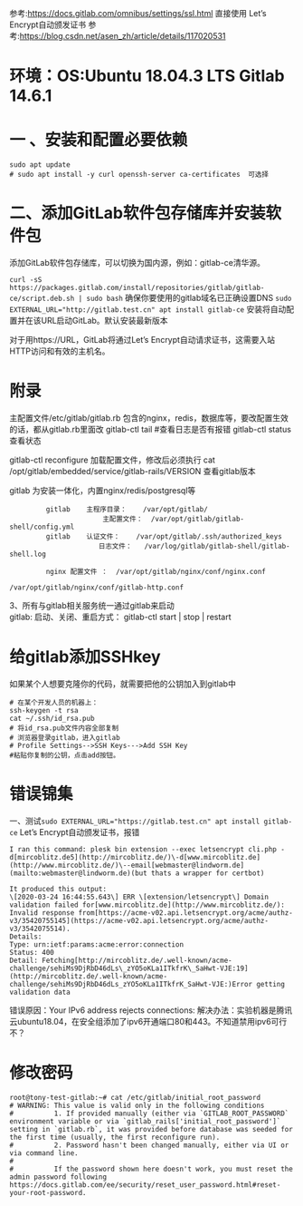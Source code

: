 参考:https://docs.gitlab.com/omnibus/settings/ssl.html 直接使用 Let’s Encrypt自动颁发证书
参考:https://blog.csdn.net/asen_zh/article/details/117020531
# 环境：OS:Ubuntu 18.04.3 LTS Gitlab 14.6.1
# 一 、安装和配置必要依赖
```
sudo apt update
# sudo apt install -y curl openssh-server ca-certificates  可选择
```
# 二、添加GitLab软件包存储库并安装软件包
添加GitLab软件包存储库，可以切换为国内源，例如：gitlab-ce清华源。

`curl -sS https://packages.gitlab.com/install/repositories/gitlab/gitlab-ce/script.deb.sh | sudo bash`
确保你要使用的gitlab域名已正确设置DNS
`sudo EXTERNAL_URL="http://gitlab.test.cn" apt install gitlab-ce`
安装将自动配置并在该URL启动GitLab。默认安装最新版本

对于用https://URL，GitLab将通过Let’s Encrypt自动请求证书，这需要入站HTTP访问和有效的主机名。








# 附录
主配置文件/etc/gitlab/gitlab.rb
包含的nginx，redis，数据库等，要改配置生效的话，都从gitlab.rb里面改
gitlab-ctl tail #查看日志是否有报错
gitlab-ctl status 查看状态

gitlab-ctl reconfigure 加载配置文件，修改后必须执行
cat /opt/gitlab/embedded/service/gitlab-rails/VERSION 查看gitlab版本

gitlab  为安装一体化，内置nginx/redis/postgresql等

			 gitlab    主程序目录：    /var/opt/gitlab/
						   主配置文件：  /var/opt/gitlab/gitlab-shell/config.yml
			 gitlab    认证文件：    /var/opt/gitlab/.ssh/authorized_keys
						  日志文件：   /var/log/gitlab/gitlab-shell/gitlab-shell.log  

			 nginx 配置文件 ：  /var/opt/gitlab/nginx/conf/nginx.conf
										  /var/opt/gitlab/nginx/conf/gitlab-http.conf
                                         

3、所有与gitlab相关服务统一通过gitlab来启动     
			gitlab:  启动、关闭、重启方式：    gitlab-ctl  start | stop | restart


# 给gitlab添加SSHkey

如果某个人想要克隆你的代码，就需要把他的公钥加入到gitlab中
```
# 在某个开发人员的机器上：
ssh-keygen -t rsa
cat ~/.ssh/id_rsa.pub
# 将id_rsa.pub文件内容全部复制
# 浏览器登录gitlab，进入gitlab
# Profile Settings-->SSH Keys--->Add SSH Key
#粘贴你复制的公钥，点击add按钮。
```

# 错误锦集
一、测试`sudo EXTERNAL_URL="https://gitlab.test.cn" apt install gitlab-ce` Let’s Encrypt自动颁发证书，报错
```
I ran this command: plesk bin extension --exec letsencrypt cli.php -d[mircoblitz.de5](http://mircoblitz.de/)\-d[www.mircoblitz.de](http://www.mircoblitz.de/)\--email[webmaster@lindworm.de](mailto:webmaster@lindworm.de)(but thats a wrapper for certbot)

It produced this output:  
\[2020-03-24 16:44:55.643\] ERR \[extension/letsencrypt\] Domain validation failed for[www.mircoblitz.de](http://www.mircoblitz.de/): Invalid response from[https://acme-v02.api.letsencrypt.org/acme/authz-v3/35420755145](https://acme-v02.api.letsencrypt.org/acme/authz-v3/3542075514).  
Details:  
Type: urn:ietf:params:acme:error:connection  
Status: 400  
Detail: Fetching[http://mircoblitz.de/.well-known/acme-challenge/sehiMs9DjRbD46dLs\_zYO5oKLa1ITkfrK\_SaHwt-VJE:19](http://mircoblitz.de/.well-known/acme-challenge/sehiMs9DjRbD46dLs_zYO5oKLa1ITkfrK_SaHwt-VJE:)Error getting validation data
```
错误原因：Your IPv6 address rejects connections:
解决办法：实验机器是腾讯云ubuntu18.04，在安全组添加了ipv6开通端口80和443。不知道禁用ipv6可行不？

# 修改密码
```
root@tony-test-gitlab:~# cat /etc/gitlab/initial_root_password
# WARNING: This value is valid only in the following conditions
#          1. If provided manually (either via `GITLAB_ROOT_PASSWORD` environment variable or via `gitlab_rails['initial_root_password']` setting in `gitlab.rb`, it was provided before database was seeded for the first time (usually, the first reconfigure run).
#          2. Password hasn't been changed manually, either via UI or via command line.
#
#          If the password shown here doesn't work, you must reset the admin password following https://docs.gitlab.com/ee/security/reset_user_password.html#reset-your-root-password.

```